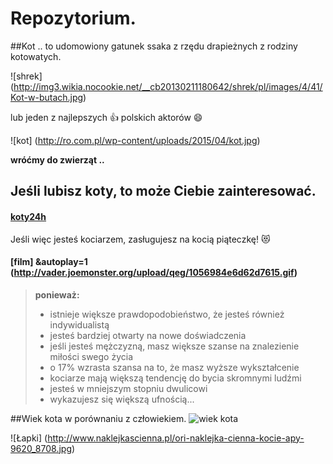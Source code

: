 # Repozytorium.

##Kot
.. to udomowiony gatunek ssaka z rzędu drapieżnych z rodziny kotowatych.

![shrek] (http://img3.wikia.nocookie.net/__cb20130211180642/shrek/pl/images/4/41/Kot-w-butach.jpg)


lub jeden z najlepszych :thumbsup: polskich aktorów :smile:

![kot] (http://ro.com.pl/wp-content/uploads/2015/04/kot.jpg)

**wróćmy do zwierząt ..**

## Jeśli lubisz koty, to może Ciebie zainteresować.

#### <i class="icon-file"></i>[koty24h](http://www.koty.pl/)

Jeśli więc jesteś kociarzem, zasługujesz na kocią piąteczkę! :heart_eyes_cat:

#### <i class="icon-file"></i>[film] &autoplay=1 (http://vader.joemonster.org/upload/qeg/1056984e6d62d7615.gif)

>**ponieważ:** 
>* istnieje większe prawdopodobieństwo, że jesteś również indywidualistą
>* jesteś bardziej otwarty na nowe doświadczenia
>* jeśli jesteś mężczyzną, masz większe szanse na znalezienie miłości swego życia
>* o 17% wzrasta szansa na to, że masz wyższe wykształcenie
>* kociarze mają większą tendencję do bycia skromnymi ludźmi
>* jesteś w mniejszym stopniu dwulicowi
>* wykazujesz się większą ufnością...

##Wiek kota w porównaniu z człowiekiem.
![wiek kota](http://pupilki.c0.pl/wp-content/uploads/2010/06/tabela.png)

![Łapki] (http://www.naklejkascienna.pl/ori-naklejka-cienna-kocie-apy-9620_8708.jpg)

